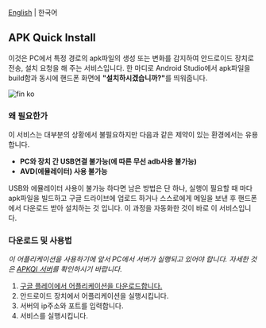 <a href="README.md">English</a> |  한국어

## APK Quick Install
이것은 PC에서 특정 경로의 apk파일의 생성 또는 변화를 감지하여 안드로이드 장치로 전송, 설치 요청을 해 주는 서비스입니다. 한 마디로 Android Studio에서 apk파일을 build함과 동시에 핸드폰 화면에 <strong>"설치하시겠습니까?"</strong>를 띄워줍니다.

![fin ko](https://user-images.githubusercontent.com/43294688/84275060-93ef3800-ab6b-11ea-9a54-531a9cd2311f.gif)

### 왜 필요한가
이 서비스는 대부분의 상황에서 불필요하지만 다음과 같은 제약이 있는 환경에서는 유용합니다.

* <strong>PC와 장치 간 USB연결 불가능(에 따른 무선 adb사용 불가능)</strong>
*  <strong>AVD(에뮬레이터) 사용 불가능</strong>

USB와 에뮬레이터 사용이 불가능 하다면 남은 방법은 단 하나, 실행이 필요할 때 마다 apk파일을 빌드하고 구글 드라이브에 업로드 하거나 스스로에게 메일을 보낸 후 핸드폰에서 다운로드 받아 설치하는 것 입니다. 이 과정을 자동화한 것이 바로 이 서비스입니다.

### 다운로드 및 사용법
 _이 어플리케이션을 사용하기에 앞서 PC에서 서버가 실행되고 있어야 합니다. 자세한 것은 <a href="https://github.com/wirekang/apk-quick-install-server">APKQI 서버</a>를 확인하시기 바랍니다._ 
 
1. <a href="https://play.google.com/store/apps/details?id=com.wirekang.apkqi">구글 플레이에서 어플리케이션을 다운로드합니다.</a>
2. 안드로이드 장치에서 어플리케이션을 실행시킵니다.
3. 서버의 ip주소와 포트를 입력합니다.
4. 서비스를 실행시킵니다.
